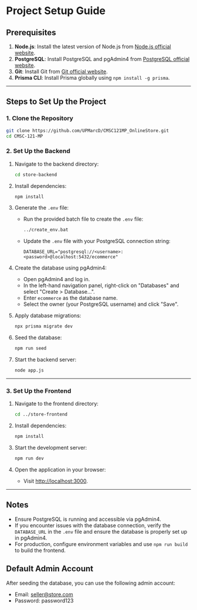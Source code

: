 # Project Setup Guide

## Prerequisites
1. **Node.js**: Install the latest version of Node.js from [Node.js official website](https://nodejs.org/).
2. **PostgreSQL**: Install PostgreSQL and pgAdmin4 from [PostgreSQL official website](https://www.postgresql.org/).
3. **Git**: Install Git from [Git official website](https://git-scm.com/).
4. **Prisma CLI**: Install Prisma globally using `npm install -g prisma`.

---

## Steps to Set Up the Project

### 1. Clone the Repository
```bash
git clone https://github.com/UPMarcD/CMSC121MP_OnlineStore.git
cd CMSC-121-MP
```

### 2. Set Up the Backend
1. Navigate to the backend directory:
   ```bash
   cd store-backend
   ```

2. Install dependencies:
   ```bash
   npm install
   ```

3. Generate the `.env` file:
   - Run the provided batch file to create the `.env` file:
     ```bash
     ../create_env.bat
     ```
   - Update the `.env` file with your PostgreSQL connection string:
     ```
     DATABASE_URL="postgresql://<username>:<password>@localhost:5432/ecommerce"
     ```

4. Create the database using pgAdmin4:
   - Open pgAdmin4 and log in.
   - In the left-hand navigation panel, right-click on "Databases" and select "Create > Database...".
   - Enter `ecommerce` as the database name.
   - Select the owner (your PostgreSQL username) and click "Save".

5. Apply database migrations:
   ```bash
   npx prisma migrate dev
   ```

6. Seed the database:
   ```bash
   npm run seed
   ```

7. Start the backend server:
   ```bash
   node app.js
   ```

---

### 3. Set Up the Frontend
1. Navigate to the frontend directory:
   ```bash
   cd ../store-frontend
   ```

2. Install dependencies:
   ```bash
   npm install
   ```

3. Start the development server:
   ```bash
   npm run dev
   ```

4. Open the application in your browser:
   - Visit [http://localhost:3000](http://localhost:3000).

---

## Notes
- Ensure PostgreSQL is running and accessible via pgAdmin4.
- If you encounter issues with the database connection, verify the `DATABASE_URL` in the `.env` file and ensure the database is properly set up in pgAdmin4.
- For production, configure environment variables and use `npm run build` to build the frontend.

## Default Admin Account
After seeding the database, you can use the following admin account:
- Email: seller@store.com
- Password: password123
